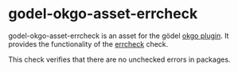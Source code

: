godel-okgo-asset-errcheck
=========================
godel-okgo-asset-errcheck is an asset for the gödel [okgo plugin](https://github.com/palantir/okgo). It provides the
functionality of the [errcheck](https://github.com/kisielk/errcheck) check.

This check verifies that there are no unchecked errors in packages.
